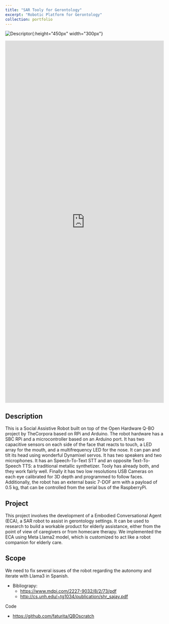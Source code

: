 ```yaml
---
title: "SAR Tooly for Gerontology"
excerpt: "Robotic Platform for Gerontology"
collection: portfolio
---
```


![Descriptor](/images/qbo.png){:height="450px" width="300px"}

<iframe src="https://www.linkedin.com/embed/feed/update/urn:li:ugcPost:7257089750354804737" height="1146" width="504" frameborder="0" allowfullscreen="" title="Embedded post"></iframe>


## Description

This is a Social Assistive Robot built on top of the Open Hardware Q-BO project by TheCorpora based on RPi and Arduino.  The robot hardware has a SBC RPi and a microcontroller based on an Arduino port.  It has two capacitive sensors on each side of the face that reacts to touch, a LED array for the mouth, and a multifrequency LED for the nose.  It can pan and tilt its head using wonderful Dynamixel servos.   It has two speakers and two microphones.  It has an Speech-To-Text STT and an opposite Text-To-Speech TTS: a traditional metallic synthetizer.  Tooly has already both, and they work fairly well.  Finally it has two low resolutions USB Cameras on each eye calibrated for 3D depth and programmed to follow faces.   Additionally, the robot has an external basic 7-DOF arm with a payload of 0.5 kg, that can be controlled from the serial bus of the RaspberryPi.

## Project

This project involves the development of a Embodied Conversational Agent (ECA), a SAR robot to assist in gerontology settings.  It can be used to research to build a workable product for elderly assistance, either from the point of view of caregivers or from homecare therapy.  We implemented the ECA using Meta Llama2 model, which is customized to act like a robot companion for elderly care.


## Scope

We need to fix several issues of the robot regarding the autonomy and iterate with Llama3 in Spanish.

* Bibliograpy:
   * <https://www.mdpi.com/2227-9032/8/2/73/pdf>
   * <http://cs.unh.edu/~tg1034/publication/shr_sajay.pdf>

Code 
* <https://github.com/faturita/QBOscratch>






